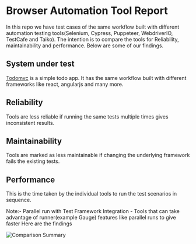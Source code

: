 # Browser Automation Tool Report

In this repo we have test cases of the same workflow built with different automation testing tools(Selenium, Cypress, Puppeteer, WebdriverIO, TestCafe and Taiko). 
The intention is to compare the tools for Reliability, maintainability and performance.
Below are some of our findings.

## System under test
[Todomvc](https://todomvc.com/) is a simple todo app. It has the same workflow built with different frameworks like react, angularjs and many more. 

## Reliability 
Tools are less reliable if running the same tests multiple times gives inconsistent results. 

## Maintainability 
Tools are marked as less maintainable if changing the underlying framework fails the existing tests. 

## Performance 
This is the time taken by the individual tools to run the test scenarios in sequence.

Note:- Parallel run with Test Framework Integration - Tools that can take advantage of runner(example Gauge) features like parallel runs to give faster 
Here are the findings

![Comparison Summary](https://gauge.org/assets/images/blog/taiko_comparison_infographic_blog_post.jpg)
